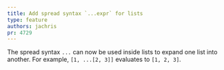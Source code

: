 ```yaml
---
title: Add spread syntax `...expr` for lists
type: feature
authors: jachris
pr: 4729
---
```


The spread syntax `...` can now be used inside lists to expand one list into
another. For example, `[1, ...[2, 3]]` evaluates to `[1, 2, 3]`.
